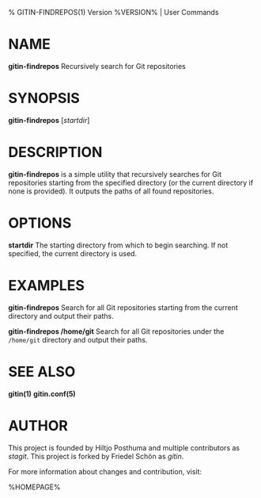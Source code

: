 % GITIN-FINDREPOS(1) Version %VERSION% | User Commands

# NAME
**gitin-findrepos** Recursively search for Git repositories

# SYNOPSIS
**gitin-findrepos** [*startdir*]

# DESCRIPTION
**gitin-findrepos** is a simple utility that recursively searches for Git repositories
starting from the specified directory (or the current directory if none is provided).
It outputs the paths of all found repositories.

# OPTIONS

**startdir**
The starting directory from which to begin searching.
If not specified, the current directory is used.

# EXAMPLES

**gitin-findrepos**
Search for all Git repositories starting from the current directory and output their paths.

**gitin-findrepos /home/git**
Search for all Git repositories under the `/home/git` directory and output their paths.

# SEE ALSO
**gitin(1)**
**gitin.conf(5)**

# AUTHOR
This project is founded by Hiltjo Posthuma and multiple contributors as *stagit*.
This project is forked by Friedel Schön as *gitin*.

For more information about changes and contribution, visit:

%HOMEPAGE%
